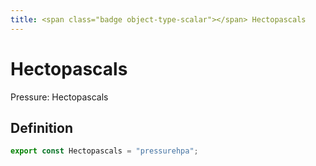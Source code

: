 ```yaml
---
title: <span class="badge object-type-scalar"></span> Hectopascals
---
```

# <span class="badge object-type-scalar"></span> Hectopascals

Pressure: Hectopascals

## Definition

```typescript
export const Hectopascals = "pressurehpa";

```
